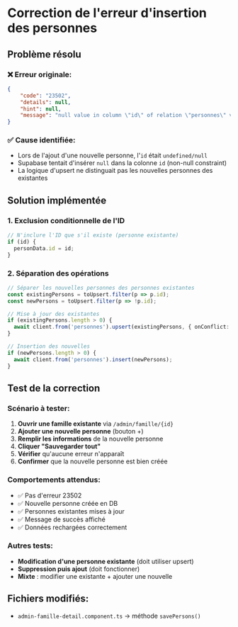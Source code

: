 # Correction de l'erreur d'insertion des personnes

## Problème résolu

### ❌ Erreur originale:
```json
{
    "code": "23502",
    "details": null,
    "hint": null,
    "message": "null value in column \"id\" of relation \"personnes\" violates not-null constraint"
}
```

### ✅ Cause identifiée:
- Lors de l'ajout d'une nouvelle personne, l'`id` était `undefined/null`
- Supabase tentait d'insérer `null` dans la colonne `id` (non-null constraint)
- La logique d'upsert ne distinguait pas les nouvelles personnes des existantes

## Solution implémentée

### 1. **Exclusion conditionnelle de l'ID**
```typescript
// N'inclure l'ID que s'il existe (personne existante)
if (id) {
  personData.id = id;
}
```

### 2. **Séparation des opérations**
```typescript
// Séparer les nouvelles personnes des personnes existantes
const existingPersons = toUpsert.filter(p => p.id);
const newPersons = toUpsert.filter(p => !p.id);

// Mise à jour des existantes
if (existingPersons.length > 0) {
  await client.from('personnes').upsert(existingPersons, { onConflict: 'id' });
}

// Insertion des nouvelles
if (newPersons.length > 0) {
  await client.from('personnes').insert(newPersons);
}
```

## Test de la correction

### Scénario à tester:
1. **Ouvrir une famille existante** via `/admin/famille/{id}`
2. **Ajouter une nouvelle personne** (bouton +)
3. **Remplir les informations** de la nouvelle personne
4. **Cliquer "Sauvegarder tout"**
5. **Vérifier** qu'aucune erreur n'apparaît
6. **Confirmer** que la nouvelle personne est bien créée

### Comportements attendus:
- ✅ Pas d'erreur 23502
- ✅ Nouvelle personne créée en DB
- ✅ Personnes existantes mises à jour
- ✅ Message de succès affiché
- ✅ Données rechargées correctement

### Autres tests:
- **Modification d'une personne existante** (doit utiliser upsert)
- **Suppression puis ajout** (doit fonctionner)
- **Mixte** : modifier une existante + ajouter une nouvelle

## Fichiers modifiés:
- `admin-famille-detail.component.ts` → méthode `savePersons()`